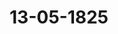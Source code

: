 ---  
schema: default  
title: 13-05-1825  
organization: Team Charlie  
notes: "<p>Description</p><p>Zwolfte Sizung.

Geschehen, Frankfurt den 13. Mai 1825.

In Gegenwart

aerindercithien Sigung vewesenden</p><p>§.61</p><p>isammenstellung aller von 1816 bis Ende 1824 bei der Bundesversamm-

lung in Vortrag gekommenen Privat-Eingaben, durch Freiherrn

von Holzhausen.

rasidium legte eine von dem Legationssecretär Freiherrn von Holzhausen verfaßte

zusammenstellung aller von 1816 bis Ende 1824 bei der Bundesversammlung zum Vor-

ag gekommenen Privat-Eingaben nach Ordnung der Bundes- und Schluß-Acte-

mt dessen Eingabe vor, welche nach dem Präsidialantrage in das Einreichungs-Proto-

aufgenommen und an die Eingaben-Commission abgegeben wurde.</p><p>§.62</p><p>Sammlung der in den Deutschen Bundesstaaten gelrenden Gesetze

(10. Sip. S. 51 d. 3.)

Der Herr Gesandte von Oldenburg, Anhalt und Schwarzburg über-

1 die Fortsetzung der Oldenburgischen Gesetzsammlung für 1824, welche in die

versammlung der hohen Bundesversammlung abgegeben worden ist.</p><p>§.63</p><p>Einreichungs-Protokoll.

Die Eingaben

um. 30, eingereicht am b. dieses Monats, von dem Licentiat Brack dahier, als Bevoll-

mächtigten der Erben des verstorbenen Kurmainzischen Regierungsraths Gob-

wie Schraut zu Stadt-Worbis, Pensionsrückstands-Forderung v. 1. Jan.

1808 bis 1. Nov. 1813, im Betrage von 3, 157 Rthlr., an die Königlich-

Preussische Regierung. Mit 10 Anlagen.Num. 31, einger. am 11. dieses Monats, von Dr. Haueisen dahier, als Bevollma-

tigten des Christoph Stute, Bürgers der freien Stadt Bremen, Vorst,

lung und Bitte, Zunftrecht als Schmiedemeister zu Bremen betr. Mit 2 Anl

einger. am 13. dieses Monats, von Joh. Friedr. von Mettings dahie

Num. 32,

wiederholtes Gesuch für sich und Namens mehrerer Interessenten eine

Kurrheinischen Kreiscapitals, wegen baldiger Beendigung dieser Da

lehnssache.

Num. 33, einger. am 13. dieses Monats, von dem Erhrn. von Holzhausen, Legation

secretär dahier, die oben 5. 61 dieses Protokolls bemerkte Zusammenstellung:

wurden an die Eingaben-Commission, und

Num. 34, einger. am 13. dieses Monats, von den Boten des vormal. R. R. G

richts zu Weylar, wiederholte Bitte um einen einstweiligen Gelovorschuß-

an jene für die reichskammergerichtlichen Angelegenheiten abgegeben.

In der heutigen Sitzung wurden zwei Separat-Protokolle aufgenommen.

Protol. d. d. Cdotoos. XVI. 80.

Folgen die Unterschriften.</p>"  
resources:  
- format: png  
  name: Page52[0-61-62-63].png  
  url: ../../Protokolle_BV_17_1825/13-05-1825/Page52[0-61-62-63].png  
- format: png  
  name: Page53[63].png  
  url: ../../Protokolle_BV_17_1825/13-05-1825/Page53[63].png  
category:   
  - Protokolle_BV_17_1825  
maintainer: Tao Luo  
maintainer_email: t.luo.21@abdn.ac.uk  
---